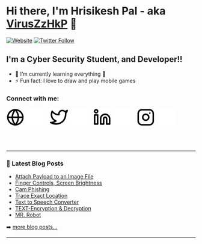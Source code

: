 # Hi there, I'm Hrisikesh Pal - aka [VirusZzHkP](https://viruszzwarning.medium.com) 👋 


[![Website](https://img.shields.io/website?label=Instagram&style=for-the-badge&url=https%3A%2F%2Fcodestackr.com)](https://www.instagram.com/lyadhkhor_hrisi/)
[![Twitter Follow](https://img.shields.io/twitter/follow/codeSTACKr?color=1DA1F2&logo=twitter&style=for-the-badge)](https://twitter.com/intent/follow?original_referer=https%3A%2F%2Fgithub.com%2FcodeSTACKr&screen_name=hrisikesh_pal)

## I'm a Cyber Security Student, and Developer!!

- 🌱 I’m currently learning everything 🤣
- ⚡ Fun fact: I love to draw and play mobile games

### Connect with me:

[![website](./img/globe-light.svg)](https://codestackr.com#gh-light-mode-only)
[![website](./img/globe-dark.svg)](https://codestackr.com#gh-dark-mode-only)
&nbsp;&nbsp;
[![website](./img/twitter-light.svg)](https://twitter.com/hrisikesh_pal#gh-light-mode-only)
[![website](./img/twitter-dark.svg)](https://twitter.com/hrisikesh_pal#gh-dark-mode-only)
&nbsp;&nbsp;
[![website](./img/linkedin-light.svg)](https://linkedin.com/in/codeSTACKr#gh-light-mode-only)
[![website](./img/linkedin-dark.svg)](https://linkedin.com/in/codeSTACKr#gh-dark-mode-only)
&nbsp;&nbsp;
[![website](./img/instagram-light.svg)](https://www.instagram.com/lyadhkhor_hrisi#gh-light-mode-only)
[![website](./img/instagram-dark.svg)](https://www.instagram.com/lyadhkhor_hrisi#gh-dark-mode-only)


<br />
<br />

---

### 📕 Latest Blog Posts

<!-- BLOG-POST-LIST:START -->
- [Attach Payload to an Image File](https://systemweakness.com/attach-payload-to-an-executable-file-22465743c617?source=rss-2031c928a537------2)
- [Finger Controls, Screen Brightness](https://systemweakness.com/finger-controls-screen-brightness-644ea09ce7de?source=rss-2031c928a537------2)
- [Cam Phishing](https://systemweakness.com/cam-phishing-d081a222cde1?source=rss-2031c928a537------2)
- [Trace Exact Location](https://systemweakness.com/trace-exact-location-101ff4f963a4?source=rss-2031c928a537------2)
- [Text to Speech Converter](https://systemweakness.com/text-to-speech-converter-b9a7192fec97?source=rss-2031c928a537------2)
- [TEXT-Encryption & Decryption](https://systemweakness.com/text-encryption-decryption-9e3204ed2fe9?source=rss-2031c928a537------2)
- [MR. Robot](https://systemweakness.com/mr-robot-519759701ebd?source=rss-2031c928a537------2)

<!-- BLOG-POST-LIST:END -->

➡️ [more blog posts...](https://viruszzwarning.medium.com/)

---


